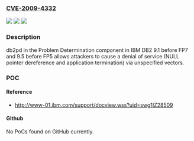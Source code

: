 ### [CVE-2009-4332](https://cve.mitre.org/cgi-bin/cvename.cgi?name=CVE-2009-4332)
![](https://img.shields.io/static/v1?label=Product&message=n%2Fa&color=blue)
![](https://img.shields.io/static/v1?label=Version&message=n%2Fa&color=blue)
![](https://img.shields.io/static/v1?label=Vulnerability&message=n%2Fa&color=brighgreen)

### Description

db2pd in the Problem Determination component in IBM DB2 9.1 before FP7 and 9.5 before FP5 allows attackers to cause a denial of service (NULL pointer dereference and application termination) via unspecified vectors.

### POC

#### Reference
- http://www-01.ibm.com/support/docview.wss?uid=swg1IZ28509

#### Github
No PoCs found on GitHub currently.

